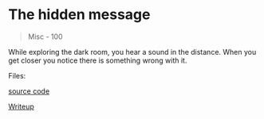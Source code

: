 # The hidden message
> Misc - 100

While exploring the dark room, you hear a sound in the distance. When you get closer you notice there is something wrong with it.

Files: 

[source code](./src/)

[Writeup](./writeup.md) 
